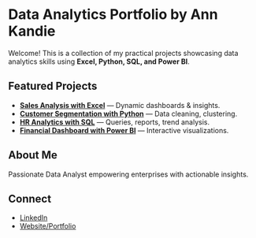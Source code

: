 # Data Analytics Portfolio by Ann Kandie

Welcome! This is a collection of my practical projects showcasing data analytics skills using **Excel, Python, SQL, and Power BI**.

## Featured Projects
- **[Sales Analysis with Excel](link)** — Dynamic dashboards & insights.
- **[Customer Segmentation with Python](link)** — Data cleaning, clustering.
- **[HR Analytics with SQL](link)** — Queries, reports, trend analysis.
- **[Financial Dashboard with Power BI](link)** — Interactive visualizations.

## About Me
Passionate Data Analyst empowering enterprises with actionable insights.  

## Connect
- [LinkedIn](https://www.linkedin.com/in/ann-kandie-121b3481/)
- [Website/Portfolio]()

